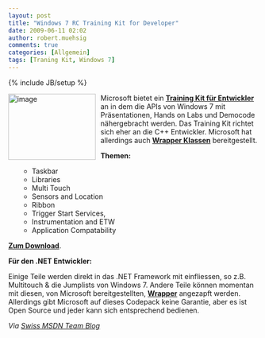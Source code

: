 ```yaml
---
layout: post
title: "Windows 7 RC Training Kit for Developer"
date: 2009-06-11 02:02
author: robert.muehsig
comments: true
categories: [Allgemein]
tags: [Traning Kit, Windows 7]
---
```

{% include JB/setup %}
<p><a href="{{BASE_PATH}}/assets/wp-images/image766.png"><img style="border-right: 0px; border-top: 0px; margin: 0px 10px 0px 0px; border-left: 0px; border-bottom: 0px" height="133" alt="image" src="{{BASE_PATH}}/assets/wp-images/image-thumb744.png" width="176" align="left" border="0"></a> Microsoft bietet ein <a href="http://www.microsoft.com/downloads/details.aspx?FamilyID=12100526-ed26-476b-8e20-69662b8546c1&amp;displaylang=en"><strong>Training Kit für Entwickler</strong></a> an in dem die APIs von Windows 7 mit Präsentationen, Hands on Labs und Democode nähergebracht werden. Das Training Kit richtet sich eher an die C++ Entwickler. Microsoft hat allerdings auch <strong><a href="http://code.msdn.microsoft.com/WindowsAPICodePack">Wrapper Klassen</a></strong> bereitgestellt.</p><p><strong>Themen:</strong></p> <ul> <ul> <li>Taskbar  <li>Libraries  <li>Multi Touch  <li>Sensors and Location  <li>Ribbon  <li>Trigger Start Services,  <li>Instrumentation and ETW  <li>Application Compatability </li></ul></ul> <p><a href="http://www.microsoft.com/downloads/details.aspx?FamilyID=12100526-ed26-476b-8e20-69662b8546c1&amp;displaylang=en"><strong>Zum Download</strong></a>.</p> <p><strong>Für den .NET Entwickler:</strong></p> <p>Einige Teile werden direkt in das .NET Framework mit einfliessen, so z.B. Multitouch &amp; die Jumplists von Windows 7. Andere Teile können momentan mit diesen, von Microsoft bereitgestellten, <a href="http://code.msdn.microsoft.com/WindowsAPICodePack"><strong>Wrapper</strong></a> angezapft werden. Allerdings gibt Microsoft auf dieses Codepack keine Garantie, aber es ist Open Source und jeder kann sich entsprechend bedienen.</p> <p><em>Via </em><a href="http://blogs.msdn.com/swiss_dpe_team/archive/2009/06/10/windows-7-training-kit-f-r-entwickler.aspx"><em>Swiss MSDN Team Blog</em></a></p>
